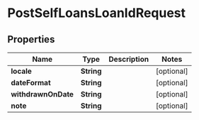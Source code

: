 # PostSelfLoansLoanIdRequest

## Properties
Name | Type | Description | Notes
------------ | ------------- | ------------- | -------------
**locale** | **String** |  |  [optional]
**dateFormat** | **String** |  |  [optional]
**withdrawnOnDate** | **String** |  |  [optional]
**note** | **String** |  |  [optional]
